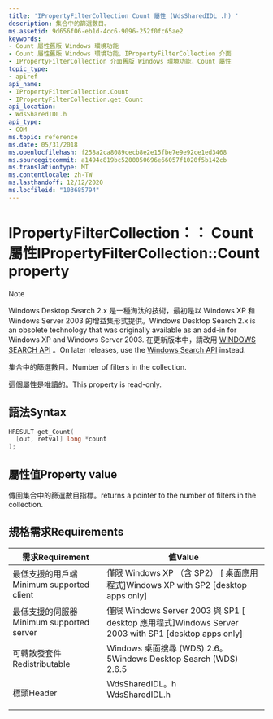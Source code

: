 ```yaml
---
title: 'IPropertyFilterCollection Count 屬性 (WdsSharedIDL .h) '
description: 集合中的篩選數目。
ms.assetid: 9d656f06-eb1d-4cc6-9096-252f0fc65ae2
keywords:
- Count 屬性舊版 Windows 環境功能
- Count 屬性舊版 Windows 環境功能，IPropertyFilterCollection 介面
- IPropertyFilterCollection 介面舊版 Windows 環境功能，Count 屬性
topic_type:
- apiref
api_name:
- IPropertyFilterCollection.Count
- IPropertyFilterCollection.get_Count
api_location:
- WdsSharedIDL.h
api_type:
- COM
ms.topic: reference
ms.date: 05/31/2018
ms.openlocfilehash: f258a2ca8089cecb8e2e15fbe7e9e92ce1ed3468
ms.sourcegitcommit: a1494c819bc5200050696e66057f1020f5b142cb
ms.translationtype: MT
ms.contentlocale: zh-TW
ms.lasthandoff: 12/12/2020
ms.locfileid: "103685794"
---
```

# <a name="ipropertyfiltercollectioncount-property"></a><span data-ttu-id="4f3ff-106">IPropertyFilterCollection：： Count 屬性</span><span class="sxs-lookup"><span data-stu-id="4f3ff-106">IPropertyFilterCollection::Count property</span></span>

> [!NOTE]
> <span data-ttu-id="4f3ff-107">Windows Desktop Search 2.x 是一種淘汰的技術，最初是以 Windows XP 和 Windows Server 2003 的增益集形式提供。</span><span class="sxs-lookup"><span data-stu-id="4f3ff-107">Windows Desktop Search 2.x is an obsolete technology that was originally available as an add-in for Windows XP and Windows Server 2003.</span></span> <span data-ttu-id="4f3ff-108">在更新版本中，請改用 [WINDOWS SEARCH API](../search/-search-reference-entry-page.md) 。</span><span class="sxs-lookup"><span data-stu-id="4f3ff-108">On later releases, use the [Windows Search API](../search/-search-reference-entry-page.md) instead.</span></span> 

<span data-ttu-id="4f3ff-109">集合中的篩選數目。</span><span class="sxs-lookup"><span data-stu-id="4f3ff-109">Number of filters in the collection.</span></span>

<span data-ttu-id="4f3ff-110">這個屬性是唯讀的。</span><span class="sxs-lookup"><span data-stu-id="4f3ff-110">This property is read-only.</span></span>

## <a name="syntax"></a><span data-ttu-id="4f3ff-111">語法</span><span class="sxs-lookup"><span data-stu-id="4f3ff-111">Syntax</span></span>


```C++
HRESULT get_Count(
  [out, retval] long *count
);
```



## <a name="property-value"></a><span data-ttu-id="4f3ff-112">屬性值</span><span class="sxs-lookup"><span data-stu-id="4f3ff-112">Property value</span></span>

<span data-ttu-id="4f3ff-113">傳回集合中的篩選數目指標。</span><span class="sxs-lookup"><span data-stu-id="4f3ff-113">returns a pointer to the number of filters in the collection.</span></span>

## <a name="requirements"></a><span data-ttu-id="4f3ff-114">規格需求</span><span class="sxs-lookup"><span data-stu-id="4f3ff-114">Requirements</span></span>



| <span data-ttu-id="4f3ff-115">需求</span><span class="sxs-lookup"><span data-stu-id="4f3ff-115">Requirement</span></span> | <span data-ttu-id="4f3ff-116">值</span><span class="sxs-lookup"><span data-stu-id="4f3ff-116">Value</span></span> |
|-------------------------------------|-------------------------------------------------------------------------------------------|
| <span data-ttu-id="4f3ff-117">最低支援的用戶端</span><span class="sxs-lookup"><span data-stu-id="4f3ff-117">Minimum supported client</span></span><br/> | <span data-ttu-id="4f3ff-118">僅限 Windows XP （含 SP2） \[ 桌面應用程式\]</span><span class="sxs-lookup"><span data-stu-id="4f3ff-118">Windows XP with SP2 \[desktop apps only\]</span></span><br/>                                      |
| <span data-ttu-id="4f3ff-119">最低支援的伺服器</span><span class="sxs-lookup"><span data-stu-id="4f3ff-119">Minimum supported server</span></span><br/> | <span data-ttu-id="4f3ff-120">僅限 Windows Server 2003 與 SP1 \[ desktop 應用程式\]</span><span class="sxs-lookup"><span data-stu-id="4f3ff-120">Windows Server 2003 with SP1 \[desktop apps only\]</span></span><br/>                             |
| <span data-ttu-id="4f3ff-121">可轉散發套件</span><span class="sxs-lookup"><span data-stu-id="4f3ff-121">Redistributable</span></span><br/>          | <span data-ttu-id="4f3ff-122">Windows 桌面搜尋 (WDS) 2.6。5</span><span class="sxs-lookup"><span data-stu-id="4f3ff-122">Windows Desktop Search (WDS) 2.6.5</span></span><br/>                                             |
| <span data-ttu-id="4f3ff-123">標頭</span><span class="sxs-lookup"><span data-stu-id="4f3ff-123">Header</span></span><br/>                   | <dl> <span data-ttu-id="4f3ff-124"><dt>WdsSharedIDL。h</dt></span><span class="sxs-lookup"><span data-stu-id="4f3ff-124"><dt>WdsSharedIDL.h</dt></span></span> </dl> |



 

 





